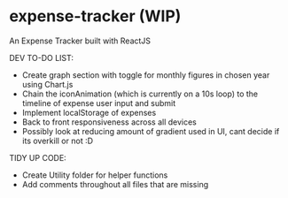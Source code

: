 # expense-tracker (WIP)
An Expense Tracker built with ReactJS

DEV TO-DO LIST:

- Create graph section with toggle for monthly figures in chosen year using Chart.js
- Chain the iconAnimation (which is currently on a 10s loop) to the timeline of expense user input and submit
- Implement localStorage of expenses
- Back to front responsiveness across all devices
- Possibly look at reducing amount of gradient used in UI, cant decide if its overkill or not :D

TIDY UP CODE: 

- Create Utility folder for helper functions
- Add comments throughout all files that are missing
